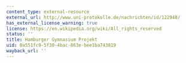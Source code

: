 ```yaml
---
content_type: external-resource
external_url: http://www.uni-protokolle.de/nachrichten/id/122948/
has_external_license_warning: true
license: https://en.wikipedia.org/wiki/All_rights_reserved
status: ''
title: Hamburger Gymnasium Projekt
uid: 0a551fc9-5f30-4bac-863e-bee1ba743819
wayback_url: ''
---
```

